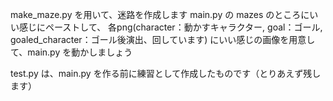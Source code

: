 make_maze.py を用いて、迷路を作成します
main.py の mazes のところにいい感じにペーストして、
各png(character：動かすキャラクター, goal：ゴール, goaled_character：ゴール後演出、回しています)
にいい感じの画像を用意して、main.py を動かしましょう

test.py は、main.py を作る前に練習として作成したものです（とりあえず残します）